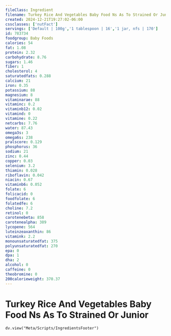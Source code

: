 ```yaml
---
fileClass: Ingredient
filename: Turkey Rice And Vegetables Baby Food Ns As To Strained Or Junior
created: 2024-12-21T19:27:02-06:00
cssclasses: ['nutFact']
servings: ['Default | 100g','1 tablespoon | 16','1 jar, nfs | 170']
id: 783734
foodgroup: Baby Foods
calories: 54
fat: 1.08
protein: 2.32
carbohydrate: 8.76
sugars: 1.46
fiber: 1
cholesterol: 4
saturatedfats: 0.288
calcium: 21
iron: 0.35
potassium: 88
magnesium: 8
vitaminarae: 88
vitaminc: 0.2
vitaminb12: 0.02
vitamind: 0
vitamine: 0.22
netcarbs: 7.76
water: 87.43
omega3s: 3
omega6s: 238
pralscore: 0.129
phosphorus: 36
sodium: 21
zinc: 0.44
copper: 0.03
selenium: 3.2
thiamin: 0.028
riboflavin: 0.042
niacin: 0.67
vitaminb6: 0.052
folate: 6
folicacid: 0
foodfolate: 6
folatedfe: 6
choline: 7.2
retinol: 0
carotenebeta: 858
carotenealpha: 389
lycopene: 564
luteinzeaxanthin: 86
vitamink: 2.2
monounsaturatedfat: 375
polyunsaturatedfat: 270
epa: 0
dpa: 1
dha: 2
alcohol: 0
caffeine: 0
theobromine: 0
200calorieweight: 370.37
---
```


# Turkey Rice And Vegetables Baby Food Ns As To Strained Or Junior

```dataviewjs
dv.view("Meta/Scripts/IngredientsFooter")
```